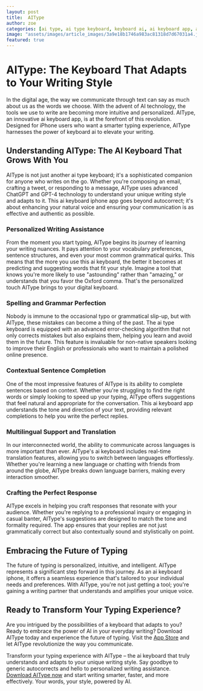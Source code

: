 ```yaml
---
layout: post
title:  AIType
author: zoe
categories: [ai type, ai type keyboard, keyboard ai, ai keyboard app, ai keyboard, aitype, ai keyboard iphone]
image: "assets/images/article_images/3a9e18b1746a983ac81318d7d67031a4.jpg"
featured: true
---
```


# AIType: The Keyboard That Adapts to Your Writing Style

In the digital age, the way we communicate through text can say as much about us as the words we choose. With the advent of AI technology, the tools we use to write are becoming more intuitive and personalized. AIType, an innovative ai keyboard app, is at the forefront of this revolution. Designed for iPhone users who want a smarter typing experience, AIType harnesses the power of keyboard ai to elevate your writing.

## Understanding AIType: The AI Keyboard That Grows With You

AIType is not just another ai type keyboard; it's a sophisticated companion for anyone who writes on the go. Whether you're composing an email, crafting a tweet, or responding to a message, AIType uses advanced ChatGPT and GPT-4 technology to understand your unique writing style and adapts to it. This ai keyboard iphone app goes beyond autocorrect; it's about enhancing your natural voice and ensuring your communication is as effective and authentic as possible.

### Personalized Writing Assistance

From the moment you start typing, AIType begins its journey of learning your writing nuances. It pays attention to your vocabulary preferences, sentence structures, and even your most common grammatical quirks. This means that the more you use this ai keyboard, the better it becomes at predicting and suggesting words that fit your style. Imagine a tool that knows you're more likely to use "astounding" rather than "amazing," or understands that you favor the Oxford comma. That's the personalized touch AIType brings to your digital keyboard.

### Spelling and Grammar Perfection

Nobody is immune to the occasional typo or grammatical slip-up, but with AIType, these mistakes can become a thing of the past. The ai type keyboard is equipped with an advanced error-checking algorithm that not only corrects mistakes but also explains them, helping you learn and avoid them in the future. This feature is invaluable for non-native speakers looking to improve their English or professionals who want to maintain a polished online presence.

### Contextual Sentence Completion

One of the most impressive features of AIType is its ability to complete sentences based on context. Whether you're struggling to find the right words or simply looking to speed up your typing, AIType offers suggestions that feel natural and appropriate for the conversation. This ai keyboard app understands the tone and direction of your text, providing relevant completions to help you write the perfect replies.

### Multilingual Support and Translation

In our interconnected world, the ability to communicate across languages is more important than ever. AIType's ai keyboard includes real-time translation features, allowing you to switch between languages effortlessly. Whether you're learning a new language or chatting with friends from around the globe, AIType breaks down language barriers, making every interaction smoother.

### Crafting the Perfect Response

AIType excels in helping you craft responses that resonate with your audience. Whether you're replying to a professional inquiry or engaging in casual banter, AIType's suggestions are designed to match the tone and formality required. The app ensures that your replies are not just grammatically correct but also contextually sound and stylistically on point.

## Embracing the Future of Typing

The future of typing is personalized, intuitive, and intelligent. AIType represents a significant step forward in this journey. As an ai keyboard iphone, it offers a seamless experience that's tailored to your individual needs and preferences. With AIType, you're not just getting a tool; you're gaining a writing partner that understands and amplifies your unique voice.

## Ready to Transform Your Typing Experience?

Are you intrigued by the possibilities of a keyboard that adapts to you? Ready to embrace the power of AI in your everyday writing? Download AIType today and experience the future of typing. Visit the [App Store](https://apps.apple.com/us/app/aitype-grammar-check-keyboard/id6469163944) and let AIType revolutionize the way you communicate.

Transform your typing experience with AIType – the ai keyboard that truly understands and adapts to your unique writing style. Say goodbye to generic autocorrects and hello to personalized writing assistance. [Download AIType now](https://apps.apple.com/us/app/aitype-grammar-check-keyboard/id6469163944) and start writing smarter, faster, and more effectively. Your words, your style, powered by AI.